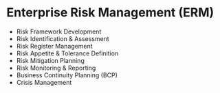 # Enterprise Risk Management (ERM)

- Risk Framework Development
- Risk Identification & Assessment
- Risk Register Management
- Risk Appetite & Tolerance Definition
- Risk Mitigation Planning
- Risk Monitoring & Reporting
- Business Continuity Planning (BCP)
- Crisis Management